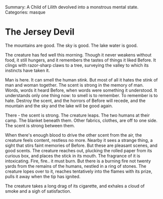 Summary: A Child of Lilith devolved into a monstrous mental state.
Categories: masque

# The Jersey Devil

The mountains are good. The sky is good. The lake water is good.

The creature has fed well this morning. Though it never weakens without food, it still hungers, and it remembers the tastes of things it liked Before. It clings with razor-sharp claws to a tree, surveying the valley to which its instincts have taken it.

Man is here. It can smell the human stink. But most of all it hates the stink of man and woman together. The scent is strong in the memory of man. Words, words it heard Before, when words were something it understood. It understands only one thing now: to smell is to remember. To remember is to hate. Destroy the scent, and the horrors of Before will recede, and the mountain and the sky and the lake will be good again.

There - the scent is strong. The creature leaps. The two humans at their camp. The blanket beneath them. Other fabrics, clothes, are off to one side. The scent is strong between them.

When there's enough blood to drive the other scent from the air, the creature feels content, restless no more. Nearby it sees a strange thing, a sight that stirs faint memories of Before. But these are pleasant scenes, and good scents. The creature reaches out, plucking the rolled paper from its curious box, and places the stick in its mouth. The fragrance of it is intoxicating. Fire, fire.. it must burn. But there is a burning fire not twenty yards from the remains of the humans, nestled in a ring of stones. The creature lopes over to it, reaches tentatively into the flames with its prize, pulls it away when the tip has ignited.

The creature takes a long drag of its cigarette, and exhales a cloud of smoke and a sigh of satisfaction.
